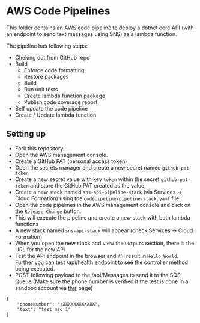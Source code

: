 # AWS Code Pipelines

This folder contains an AWS code pipeline to deploy a dotnet core API (with an endpoint to send text messages using SNS) as a lambda function.

The pipeline has following steps:

* Cheking out from GitHub repo
* Build
  * Enforce code formatting
  * Restore packages
  * Build
  * Run unit tests
  * Create lambda function package
  * Publish code coverage report
* Self update the code pipeline
* Create / Update lambda function

## Setting up

* Fork this repository.
* Open the AWS management console.
* Create a GitHub PAT (personal access token)
* Open the secrets manager and create a new secret named `github-pat-token` 
* Create a new secret value with key `token` within the secret `github-pat-token` and store the GitHub PAT created as the value.
* Create a new stack named `sns-api-pipeline-stack` (via Services -> Cloud Formation) using the `codepipeline/pipeline-stack.yaml` file.
* Open the code pipelines in the AWS management console and click on the `Release Change` button.
* This will execute the pipeline and create a new stack with both lambda functions
* A new stack named `sns-api-stack` will appear (check Services -> Cloud Formation)
* When you open the new stack and view the `Outputs` section, there is the URL for the new API 
* Test the API endpoint in the browser and it'll result in `Hello World`. Further you can test <URL for the new API>/api/health endpoint to see the controller method being executed.
* POST following payload to the <URL for the new API>/api/Messages to send it to the SQS Queue (Make sure the phone number is verified if the test is done in a sandbox account via [this](https://us-east-2.console.aws.amazon.com/sns/v3/home#/mobile/text-messaging) page)
```
{
	"phoneNumber": "+XXXXXXXXXXXX",
	"text": "test msg 1"
}
```

